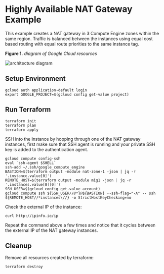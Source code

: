 # Highly Available NAT Gateway Example

This example creates a NAT gateway in 3 Compute Engine zones within the same region. Traffic is balanced between the instances using equal cost based routing with equal route priorities to the same instance tag.

**Figure 1.** *diagram of Google Cloud resources*

![architecture diagram](https://raw.githubusercontent.com/GoogleCloudPlatform/terraform-google-nat-gateway/master/examples/ha-nat-gateway/diagram.png)

## Setup Environment

```
gcloud auth application-default login
export GOOGLE_PROJECT=$(gcloud config get-value project)
```

## Run Terraform

```
terraform init
terraform plan
terraform apply
```

SSH into the instance by hopping through one of the NAT gateway instances, first make sure that SSH agent is running and your private SSH key is added to the authentication agent.

```
gcloud compute config-ssh
eval `ssh-agent $SHELL`
ssh-add ~/.ssh/google_compute_engine
BASTION=$(terraform output -module nat-zone-1 -json | jq -r '.instance.value[0]')
REMOTE_HOST=$(terraform output -module mig1 -json | jq -r '.instances.value[0][0]')
SSH_USER=$(gcloud config get-value account)
gcloud compute ssh ${SSH_USER//@*}@${BASTION} --ssh-flag="-A" -- ssh ${REMOTE_HOST//*instances\//} -o StrictHostKeyChecking=no
```

Check the external IP of the instance:

```
curl http://ipinfo.io/ip
```

Repeat the command above a few times and notice that it cycles between the external IP of the NAT gateway instances.

## Cleanup

Remove all resources created by terraform:

```
terraform destroy
```
